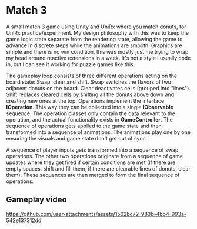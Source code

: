 # Match 3

A small match 3 game using Unity and UniRx where you match donuts, for UniRx practice/experiment. My design philosophy with this was to keep the game logic state separate from the rendering state, allowing the game to advance in discrete steps while the animations are smooth. Graphics are simple and there is no win condition, this was mostly just me trying to wrap my head around reactive extensions in a week. It's not a style I usually code in, but I can see it working for puzzle games like this.

The gameplay loop consists of three different operations acting on the board state: Swap, clear and shift. Swap switches the flavors of two adjacent donuts on the board. Clear deactivates cells (grouped into "lines"). Shift replaces cleared cells by shifting all the donuts above down and creating new ones at the top. Operations implement the interface **IOperation**. This way they can be collected into a single **IObservable** sequence. The operation classes only contain the data relevant to the operation, and the actual functionality exists in **GameController**. The sequence of operations gets applied to the game state and then transformed into a sequence of animations. The animations play one by one ensuring the visuals and game state don't get out of sync.

A sequence of player inputs gets transformed into a sequence of swap operations. The other two operations originate from a sequence of game updates where they get fired if certain conditions are met (If there are empty spaces, shift and fill them, if there are clearable lines of donuts, clear them). These sequences are then merged to form the final sequence of operations.

## Gameplay video

https://github.com/user-attachments/assets/1502bc72-983b-4bb4-993a-542e137312dd

